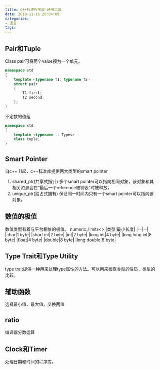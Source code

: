 ```yaml
---
title: C++标准程序库-通用工具
date: 2018-11-16 20:04:09
categories:
- 语言
tags:
---
```

## Pair和Tuple
Class pair可将两个value视为一个单元。
```c++
namespace std
{
	template <typename T1, typename T2>
	struct pair
	{
		T1 first;
		T2 second;
	};
}
```
不定数的值组
```c++
namespace std
{
	template <typename... Types>
	class tuple;
}
```

## Smart Pointer
自c++ 11起，c++标准库提供两大类型的smart pointer
1. shared_ptr(共享式指针)
多个smart pointer可以指向相同对象，该对象和其相关资源会在“最后一个reference被销毁”时被释放。
2. unique_ptr(独占式拥有)
保证同一时间内只有一个smart pointer可以指向该对象。

## 数值的极值
数值类型有着与平台相依的极值。
numeric_limits<>
|类型|最小长度|
|--|--|
|char|1 byte|
|short int|2 byte|
|int|2 byte|
|long int|4 byte|
|long long int|8 byte|
|float|4 byte|
|double|8 byte|
|long double|8 byte|

## Type Trait和Type Utility
type trait提供一种用来处理type属性的方法。可以用来检查类型的性质，类型的比较。

## 辅助函数
选择最小值、最大值、交换两值

## ratio
编译器分数运算

## Clock和Timer
处理日期和时间的程序库。